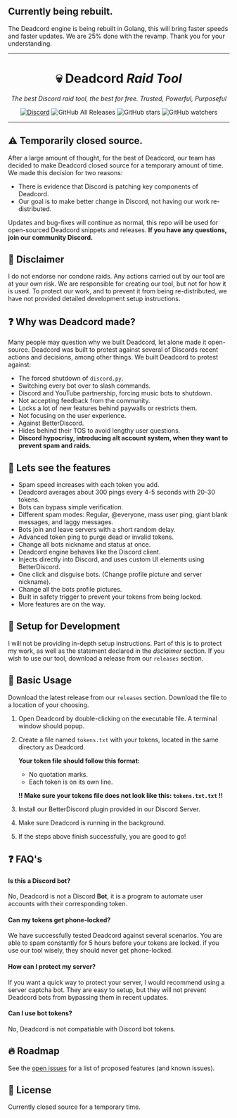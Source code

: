 ## Currently being rebuilt.
The Deadcord engine is being rebuilt in Golang, this will bring faster speeds and faster updates. We are 25% done with the revamp. Thank you for your understanding.

---

<div align="center">

# 💀 Deadcord *Raid Tool*
*The best Discord raid tool, the best for free. Trusted, Powerful, Purposeful*

[![Discord](https://discordapp.com/api/guilds/917833325681463296/widget.png?style=shield)](https://discord.gg/NbvMn8hE4Q)
![GitHub All Releases](https://img.shields.io/github/downloads/Galaxzy345/Deadcord/total?color=black) ![GitHub stars](https://img.shields.io/github/stars/Galaxzy345/Deadcord?style=social) ![GitHub watchers](https://img.shields.io/github/watchers/Galaxzy345/Deadcord?style=social)

</div>

---

## ⚠️ Temporarily closed source.
After a large amount of thought, for the best of Deadcord, our team has decided to make Deadcord closed source for a temporary amount of time.
We made this decision for two reasons:

* There is evidence that Discord is patching key components of Deadcord.
* Our goal is to make better change in Discord, not having our work re-distributed.

Updates and bug-fixes will continue as normal, this repo will be used for open-sourced 
Deadcord snippets and releases. **If you have any questions, join our community Discord.**

## 🚨 Disclaimer
I do not endorse nor condone raids. Any actions carried out by our tool are at your own risk. We are responsible for creating our tool, but not for how it is used.
To protect our work, and to prevent it from being re-distributed, we have not provided detailed development setup instructions.

## ❓ Why was Deadcord made?
Many people may question why we built Deadcord, let alone made it open-source. Deadcord was built to protest against several of Discords recent actions and decisions, among other things. We built Deadcord to protest against:

* The forced shutdown of `discord.py`.
* Switching every bot over to slash commands.
* Discord and YouTube partnership, forcing music bots to shutdown.
* Not accepting feedback from the community.
* Locks a lot of new features behind paywalls or restricts them.
* Not focusing on the user experience.
* Against BetterDiscord.
* Hides behind their TOS to avoid lengthy user questions.
* **Discord hypocrisy, introducing alt account system, when they want to prevent spam and raids.**

## 🚀 Lets see the features
* Spam speed increases with each token you add.
* Deadcord averages about 300 pings every 4-5 seconds with 20-30 tokens.
* Bots can bypass simple verification.
* Different spam modes: Regular, @everyone, mass user ping, giant blank messages, and laggy messages. 
* Bots join and leave servers with a short random delay. 
* Advanced token ping to purge dead or invalid tokens.
* Change all bots nickname and status at once.
* Deadcord engine behaves like the Discord client.
* Injects directly into Discord, and uses custom UI elements using BetterDiscord.
* One click and disguise bots. (Change profile picture and server nickname).
* Change all the bots profile pictures.
* Built in safety trigger to prevent your tokens from being locked.
* More features are on the way.

## 🏁 Setup for Development

I will not be providing in-depth setup instructions. Part of this is to protect my work, as well as the statement declared in the *dsclaimer* section. If you wish to use our tool, download a release from our `releases` section.

## 🧰 Basic Usage

Download the latest release from our `releases` section. Download the file to a location of your choosing.

1. Open Deadcord by double-clicking on the executable file. A terminal window should popup.

2. Create a file named `tokens.txt` with your tokens, located in the same directory as Deadcord.
   
   **Your token file should follow this format:**
    * No quotation marks.
    * Each token is on its own line.

   **!! Make sure your tokens file does not look like this: `tokens.txt.txt` !!**
    
3. Install our BetterDiscord plugin provided in our Discord Server.

4. Make sure Deadcord is running in the background.

4. If the steps above finish successfully, you are good to go!

## ❓ FAQ's

#### Is this a Discord bot?
No, Deadcord is not a Discord **Bot**, it is a program to automate user accounts with their corresponding token.

#### Can my tokens get phone-locked?
We have successfully tested Deadcord against several scenarios. You are able to spam constantly for 5 hours before your tokens are locked. if you use our tool wisely, they should never get phone-locked.

#### How can I protect my server?
If you want a quick way to protect your server, I would recommend using a server captcha bot. They are easy to setup, but they will not prevent Deadcord bots from bypassing them in recent updates.

#### Can I use bot tokens?
No, Deadcord is not compatiable with Discord bot tokens.

## 🔥 Roadmap

See the [open issues](https://github.com/Galaxzy345/Deadcord/issues) for a list of proposed features (and known issues).

## 📜 License

Currently closed source for a temporary time.
